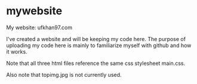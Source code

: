 # mywebsite
My website: ufkhan97.com

I've created a website and will be keeping my code here. The purpose of uploading my code here is mainly to familiarize myself with github and how it works. 

Note that all three html files reference the same css stylesheet main.css.

Also note that topimg.jpg is not currently used.
